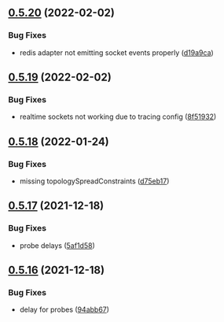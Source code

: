 ## [0.5.20](https://github.com/bsord-io/tiles-api/compare/0.5.19...0.5.20) (2022-02-02)


### Bug Fixes

* redis adapter not emitting socket events properly ([d19a9ca](https://github.com/bsord-io/tiles-api/commit/d19a9cab7cf250e1a38126393449d94893441330))



## [0.5.19](https://github.com/bsord-io/tiles-api/compare/0.5.18...0.5.19) (2022-02-02)


### Bug Fixes

* realtime sockets not working due to tracing config ([8f51932](https://github.com/bsord-io/tiles-api/commit/8f51932940dc0e6035a0c86844b51ccac9fb3c51))



## [0.5.18](https://github.com/bsord-io/tiles-api/compare/0.5.17...0.5.18) (2022-01-24)


### Bug Fixes

* missing topologySpreadConstraints ([d75eb17](https://github.com/bsord-io/tiles-api/commit/d75eb17a816a8602f4b232cb05140c214e792e01))



## [0.5.17](https://github.com/bsord-io/tiles-api/compare/0.5.16...0.5.17) (2021-12-18)


### Bug Fixes

* probe delays ([5af1d58](https://github.com/bsord-io/tiles-api/commit/5af1d58a71ee5253a467f30c9b85de44f09f5cd6))



## [0.5.16](https://github.com/bsord-io/tiles-api/compare/0.5.15...0.5.16) (2021-12-18)


### Bug Fixes

* delay for probes ([94abb67](https://github.com/bsord-io/tiles-api/commit/94abb671fabacfc3ad229fb89874ca2f19407c0a))



